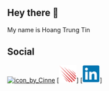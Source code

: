 ## Hey there 👋

My name is Hoang Trung Tin 



## Social

[<img src='![image](https://github.com/cinne2611/cinne2611/assets/106093804/39164e2f-0441-4eb4-8205-5f92c1199a4e)
' alt='icon_by_Cinne' height='40'>](link='')
[<img src='https://raw.githubusercontent.com/devicons/devicon/master/icons/meteor/meteor-plain.svg' alt='icon_by_Cinne' height='40'>]
[<img src='https://raw.githubusercontent.com/devicons/devicon/master/icons/linkedin/linkedin-original.svg' alt='icon_by_Cinne' height='40'>]



